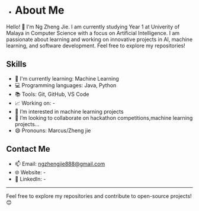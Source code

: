 
- # About Me

Hello! 👋 I'm Ng Zheng Jie. I am currently studying Year 1 at Univerity of Malaya in Computer Science with a focus on Artificial Intelligence. I am passionate about learning and working on innovative projects in AI, machine learning, and software development. Feel free to explore my repositories!


## Skills
- 🌱 I'm currently learning: Machine Learning
- 💻 Programming languages: Java, Python
- 📚 Tools: Git, GitHub, VS Code
- 📈 Working on: -
- 👀 I’m interested in machine learning projects
- 💞️ I’m looking to collaborate on hackathon competitions,machine learning projects...
- 😄 Pronouns: Marcus/Zheng jie

## Contact Me
- 📫 Email: ngzhengjie888@gmail.com
- 🌐 Website: -
- 💼 LinkedIn: -
---

Feel free to explore my repositories and contribute to open-source projects! 😊



<!---
Marcusng88/Marcusng88 is a ✨ special ✨ repository because its `README.md` (this file) appears on your GitHub profile.
You can click the Preview link to take a look at your changes.
--->
